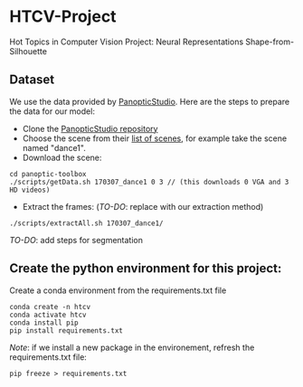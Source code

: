 # HTCV-Project
Hot Topics in Computer Vision Project: Neural Representations Shape-from-Silhouette

## Dataset
We use the data provided by [PanopticStudio](http://domedb.perception.cs.cmu.edu/). Here are the steps to prepare the data for our model:

- Clone the [PanopticStudio repository]( https://github.com/CMU-Perceptual-Computing-Lab/panoptic-toolbox)
- Choose the scene from their [list of scenes](https://docs.google.com/spreadsheets/d/1eoe74dHRtoMVVFLKCTJkAtF8zqxAnoo2Nt15CYYvHEE/edit#gid=1333444170), for example take the scene named "dance1".
- Download the scene:
```
cd panoptic-toolbox
./scripts/getData.sh 170307_dance1 0 3 // (this downloads 0 VGA and 3 HD videos)
```
- Extract the frames: (*TO-DO*: replace with our extraction method)
```
./scripts/extractAll.sh 170307_dance1/
```
*TO-DO*: add steps for segmentation
## Create the python environment for this project:
Create a conda environment from the requirements.txt file
```
conda create -n htcv
conda activate htcv
conda install pip
pip install requirements.txt
```

*Note*: if we install a new package in the environement, refresh the requirements.txt file:
```
pip freeze > requirements.txt
```